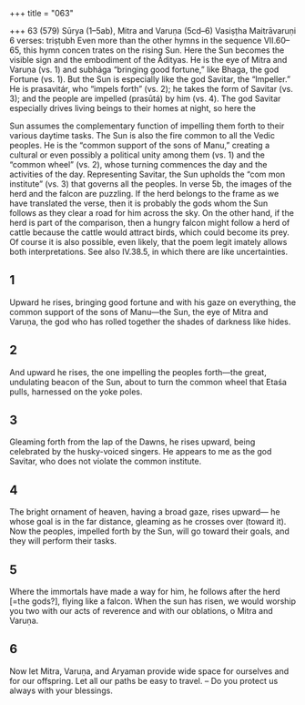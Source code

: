 +++
title = "063"

+++
63 (579)
Sūrya (1–5ab), Mitra and Varuṇa (5cd–6)
Vasiṣṭha Maitrāvaruṇi
6 verses: triṣṭubh
Even more than the other hymns in the sequence VII.60–65, this hymn concen trates on the rising Sun. Here the Sun becomes the visible sign and the embodiment  of the Ādityas. He is the eye of Mitra and Varuṇa (vs. 1) and subhága “bringing  good fortune,” like Bhaga, the god Fortune (vs. 1). But the Sun is especially like the  god Savitar, the “Impeller.” He is prasavitár, who “impels forth” (vs. 2); he takes  the form of Savitar (vs. 3); and the people are impelled (prasūtá) by him (vs. 4).  The god Savitar especially drives living beings to their homes at night, so here the

Sun assumes the complementary function of impelling them forth to their various  daytime tasks.
The Sun is also the fire common to all the Vedic peoples. He is the “common  support of the sons of Manu,” creating a cultural or even possibly a political unity  among them (vs. 1) and the “common wheel” (vs. 2), whose turning commences the  day and the activities of the day. Representing Savitar, the Sun upholds the “com
mon institute” (vs. 3) that governs all the peoples.
In verse 5b, the images of the herd and the falcon are puzzling. If the herd  belongs to the frame as we have translated the verse, then it is probably the  gods whom the Sun follows as they clear a road for him across the sky. On the  other hand, if the herd is part of the comparison, then a hungry falcon might  follow a herd of cattle because the cattle would attract birds, which could  become its prey. Of course it is also possible, even likely, that the poem legit
imately allows both interpretations. See also IV.38.5, in which there are like  uncertainties.
## 1
Upward he rises, bringing good fortune and with his gaze on everything,  the common support of the sons of Manu—the Sun,
the eye of Mitra and Varuṇa, the god who has rolled together the shades  of darkness like hides.
## 2
And upward he rises, the one impelling the peoples forth—the great,  undulating beacon of the Sun,
about to turn the common wheel that Etaśa pulls, harnessed on the
yoke poles.
## 3
Gleaming forth from the lap of the Dawns, he rises upward, being  celebrated by the husky-voiced singers.
He appears to me as the god Savitar, who does not violate the common  institute.
## 4
The bright ornament of heaven, having a broad gaze, rises upward— he whose goal is in the far distance, gleaming as he crosses over
(toward it).
Now the peoples, impelled forth by the Sun, will go toward their goals,  and they will perform their tasks.
## 5
Where the immortals have made a way for him, he follows after the herd  [=the gods?], flying like a falcon.
When the sun has risen, we would worship you two with our acts of  reverence and with our oblations, o Mitra and Varuṇa.
## 6
Now let Mitra, Varuṇa, and Aryaman provide wide space for ourselves  and for our offspring.
Let all our paths be easy to travel. – Do you protect us always with your  blessings.
